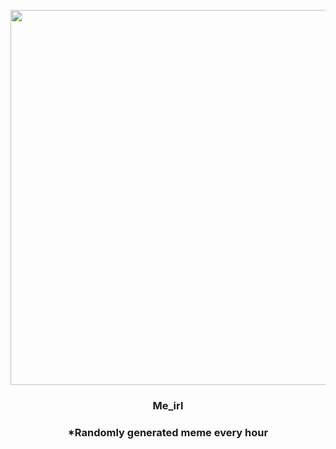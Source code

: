 <p align="center">
        <img src="https://i.redd.it/t1borazy7hp91.jpg" width="600" height="600">
        </p>
        <h3 align="center">Me_irl</h3>
        <h3 align="center">*Randomly generated meme every hour</h3>
    